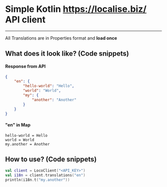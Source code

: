 # Simple Kotlin https://localise.biz/ API client
----
All Translations are in Properties format and **load once**

## What does it look like? (Code snippets)
#### Response from API
```json
{
    "en": {
        "hello-world": "Hello",
        "world": "World",
        "my": {
            "another": "Another"
        }
    }
}
```
#### "en" in Map
```properties
hello-world = Hello
world = World
my.another = Another
```

## How to use? (Code snippets)
```kotlin
val client = LocoClient("<API_KEY>")
val i18n = client.translations("en")
println(i18n.t("my.another"))
```
 
